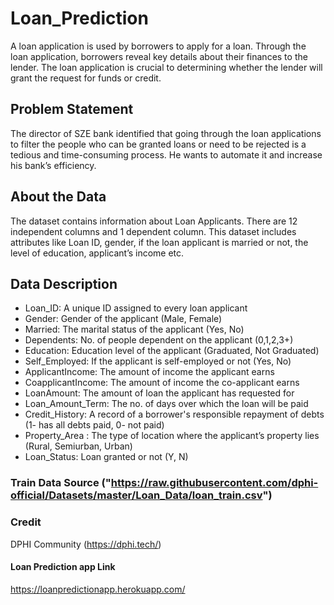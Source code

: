 # Loan_Prediction

A loan application is used by borrowers to apply for a loan. Through the loan application, borrowers reveal key details about their finances to the lender. The loan application is crucial to determining whether the lender will grant the request for funds or credit.

## Problem Statement
The director of SZE bank identified that going through the loan applications to filter the people who can be granted loans or need to be rejected is a tedious and time-consuming process. He wants to automate it and increase his bank’s efficiency.

## About the Data
The dataset contains information about Loan Applicants. There are 12 independent columns and 1 dependent column. This dataset includes attributes like Loan ID, gender, if the loan applicant is married or not, the level of education, applicant’s income etc. 

## Data Description
- Loan_ID: A unique ID assigned to every loan applicant
- Gender: Gender of the applicant (Male, Female)
- Married: The marital status of the applicant (Yes, No)
- Dependents: No. of people dependent on the applicant (0,1,2,3+)
- Education: Education level of the applicant (Graduated, Not Graduated)
- Self_Employed: If the applicant is self-employed or not (Yes, No)
- ApplicantIncome: The amount of income the applicant earns
- CoapplicantIncome: The amount of income the co-applicant earns
- LoanAmount: The amount of loan the applicant has requested for
- Loan_Amount_Term: The  no. of days over which the loan will be paid
- Credit_History: A record of a borrower's responsible repayment of debts (1- has all debts paid, 0- not paid)
- Property_Area : The type of location where the applicant’s property lies (Rural, Semiurban, Urban)
- Loan_Status: Loan granted or not (Y, N)

### Train Data Source ("https://raw.githubusercontent.com/dphi-official/Datasets/master/Loan_Data/loan_train.csv")
### Credit
DPHI Community (https://dphi.tech/)


#### Loan Prediction app Link
https://loanpredictionapp.herokuapp.com/

